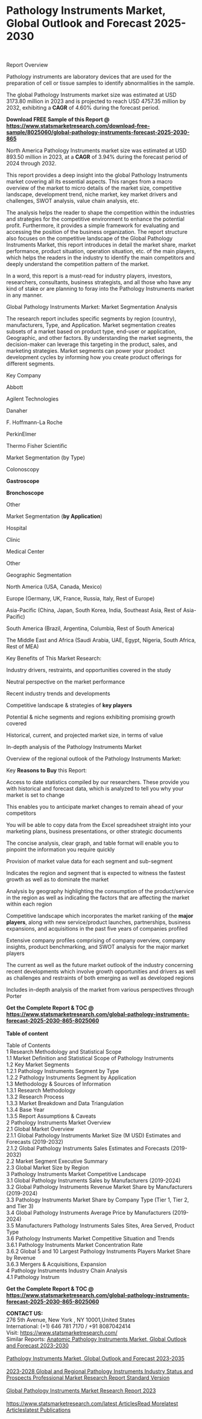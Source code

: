 <h1>Pathology Instruments Market, Global Outlook and Forecast 2025-2030</h1><br/><p>Report Overview</p><p>Pathology instruments are laboratory devices that are used for the preparation of cell or tissue samples to identify abnormalities in the sample.</p><p>The global Pathology Instruments market size was estimated at USD 3173.80 million in 2023 and is projected to reach USD 4757.35 million by 2032, exhibiting a <strong>CAGR</strong> of 4.60% during the forecast period.</p><p><strong>Download FREE Sample of this Report @ <a href="https://www.statsmarketresearch.com/download-free-sample/8025060/global-pathology-instruments-forecast-2025-2030-865">https://www.statsmarketresearch.com/download-free-sample/8025060/global-pathology-instruments-forecast-2025-2030-865</a></strong></p><p>North America Pathology Instruments market size was estimated at USD 893.50 million in 2023, at a <strong>CAGR</strong> of 3.94% during the forecast period of 2024 through 2032.</p><p>This report provides a deep insight into the global Pathology Instruments market covering all its essential aspects. This ranges from a macro overview of the market to micro details of the market size, competitive landscape, development trend, niche market, key market drivers and challenges, SWOT analysis, value chain analysis, etc.</p><p>The analysis helps the reader to shape the competition within the industries and strategies for the competitive environment to enhance the potential profit. Furthermore, it provides a simple framework for evaluating and accessing the position of the business organization. The report structure also focuses on the competitive landscape of the Global Pathology Instruments Market, this report introduces in detail the market share, market performance, product situation, operation situation, etc. of the main players, which helps the readers in the industry to identify the main competitors and deeply understand the competition pattern of the market.</p><p>In a word, this report is a must-read for industry players, investors, researchers, consultants, business strategists, and all those who have any kind of stake or are planning to foray into the Pathology Instruments market in any manner.</p><p>Global Pathology Instruments Market: Market Segmentation Analysis</p><p>The research report includes specific segments by region (country), manufacturers, Type, and Application. Market segmentation creates subsets of a market based on product type, end-user or application, Geographic, and other factors. By understanding the market segments, the decision-maker can leverage this targeting in the product, sales, and marketing strategies. Market segments can power your product development cycles by informing how you create product offerings for different segments.</p><p>Key Company</p><p>Abbott</p><p>Agilent Technologies</p><p>Danaher</p><p>F. Hoffmann-La Roche</p><p>PerkinElmer</p><p>Thermo Fisher Scientific</p><p>Market Segmentation (by Type)</p><p>Colonoscopy</p><p><strong>Gastroscope</strong></p><p><strong>Bronchoscope</strong></p><p>Other</p><p>Market Segmentation (<strong>by Application</strong>)</p><p>Hospital</p><p>Clinic</p><p>Medical Center</p><p>Other</p><p>Geographic Segmentation</p><p>North America (USA, Canada, Mexico)</p><p>Europe (Germany, UK, France, Russia, Italy, Rest of Europe)</p><p>Asia-Pacific (China, Japan, South Korea, India, Southeast Asia, Rest of Asia-Pacific)</p><p>South America (Brazil, Argentina, Columbia, Rest of South America)</p><p>The Middle East and Africa (Saudi Arabia, UAE, Egypt, Nigeria, South Africa, Rest of MEA)</p><p>Key Benefits of This Market Research:</p><p>Industry drivers, restraints, and opportunities covered in the study</p><p>Neutral perspective on the market performance</p><p>Recent industry trends and developments</p><p>Competitive landscape & strategies of <strong>key players</strong></p><p>Potential & niche segments and regions exhibiting promising growth covered</p><p>Historical, current, and projected market size, in terms of value</p><p>In-depth analysis of the Pathology Instruments Market</p><p>Overview of the regional outlook of the Pathology Instruments Market:</p><p>Key <strong>Reasons to Buy</strong> this Report:</p><p>Access to date statistics compiled by our researchers. These provide you with historical and forecast data, which is analyzed to tell you why your market is set to change</p><p>This enables you to anticipate market changes to remain ahead of your competitors</p><p>You will be able to copy data from the Excel spreadsheet straight into your marketing plans, business presentations, or other strategic documents</p><p>The concise analysis, clear graph, and table format will enable you to pinpoint the information you require quickly</p><p>Provision of market value data for each segment and sub-segment</p><p>Indicates the region and segment that is expected to witness the fastest growth as well as to dominate the market</p><p>Analysis by geography highlighting the consumption of the product/service in the region as well as indicating the factors that are affecting the market within each region</p><p>Competitive landscape which incorporates the market ranking of the <strong>major players</strong>, along with new service/product launches, partnerships, business expansions, and acquisitions in the past five years of companies profiled</p><p>Extensive company profiles comprising of company overview, company insights, product benchmarking, and SWOT analysis for the major market players</p><p>The current as well as the future market outlook of the industry concerning recent developments which involve growth opportunities and drivers as well as challenges and restraints of both emerging as well as developed regions</p><p>Includes in-depth analysis of the market from various perspectives through Porter</p><div><b>Get the Complete Report & TOC @ <a href="https://www.statsmarketresearch.com/global-pathology-instruments-forecast-2025-2030-865-8025060">https://www.statsmarketresearch.com/global-pathology-instruments-forecast-2025-2030-865-8025060</a></b></div><br><b>Table of content</b><p>Table of Contents<br />1 Research Methodology and Statistical Scope<br />1.1 Market Definition and Statistical Scope of Pathology Instruments<br />1.2 Key Market Segments<br />1.2.1 Pathology Instruments Segment by Type<br />1.2.2 Pathology Instruments Segment by Application<br />1.3 Methodology & Sources of Information<br />1.3.1 Research Methodology<br />1.3.2 Research Process<br />1.3.3 Market Breakdown and Data Triangulation<br />1.3.4 Base Year<br />1.3.5 Report Assumptions & Caveats<br />2 Pathology Instruments Market Overview<br />2.1 Global Market Overview<br />2.1.1 Global Pathology Instruments Market Size (M USD) Estimates and Forecasts (2019-2032)<br />2.1.2 Global Pathology Instruments Sales Estimates and Forecasts (2019-2032)<br />2.2 Market Segment Executive Summary<br />2.3 Global Market Size by Region<br />3 Pathology Instruments Market Competitive Landscape<br />3.1 Global Pathology Instruments Sales by Manufacturers (2019-2024)<br />3.2 Global Pathology Instruments Revenue Market Share by Manufacturers (2019-2024)<br />3.3 Pathology Instruments Market Share by Company Type (Tier 1, Tier 2, and Tier 3)<br />3.4 Global Pathology Instruments Average Price by Manufacturers (2019-2024)<br />3.5 Manufacturers Pathology Instruments Sales Sites, Area Served, Product Type<br />3.6 Pathology Instruments Market Competitive Situation and Trends<br />3.6.1 Pathology Instruments Market Concentration Rate<br />3.6.2 Global 5 and 10 Largest Pathology Instruments Players Market Share by Revenue<br />3.6.3 Mergers & Acquisitions, Expansion<br />4 Pathology Instruments Industry Chain Analysis<br />4.1 Pathology Instrum<br><div><b>Get the Complete Report & TOC @ <a href="https://www.statsmarketresearch.com/global-pathology-instruments-forecast-2025-2030-865-8025060">https://www.statsmarketresearch.com/global-pathology-instruments-forecast-2025-2030-865-8025060</a></b></div></p> <b>CONTACT US:</b><br>276 5th Avenue, New York , NY 10001,United States<br>International: (+1) 646 781 7170 / +91 8087042414<br>Visit: <a href="https://www.statsmarketresearch.com/">https://www.statsmarketresearch.com/</a><br>Similar Reports: <a href="https://www.statsmarketresearch.com/global-pathology-instruments-forecast-2025-2030-865-8025060">Anatomic Pathology Instruments Market, Global Outlook and Forecast 2023-2030</a><br/><br/><a href="https://www.statsmarketresearch.com/global-pathology-instruments-forecast-2025-2030-865-8025060">Pathology Instruments Market, Global Outlook and Forecast 2023-2035</a><br/><br/><a href="https://www.statsmarketresearch.com/global-pathology-instruments-forecast-2025-2030-865-8025060">2023-2028 Global and Regional Pathology Instruments Industry Status and Prospects Professional Market Research Report Standard Version</a><br/><br/><a href="https://www.statsmarketresearch.com/global-pathology-instruments-forecast-2025-2030-865-8025060">Global Pathology Instruments Market Research Report 2023</a><br/><br/><a href="https://gyeongbokgung.com">https://www.statsmarketresearch.com/</a><a href="https://hallyeomaritime.com">latest Articles</a><a href="https://jingwansa.com">Read More</a><a href=https://nguoiviet.jp/">latest Articles</a><a href="https://www.intelmarketresearch.com/">latest Publications</a>